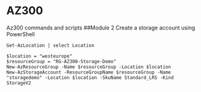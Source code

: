 # AZ300
Az300 commands and scripts
##Module 2
Create a storage account using PowerShell
```PS
Get-AzLocation | select Location
```
```
$location = "westeurope"
$resourceGroup = "RG-AZ300-Storage-Demo"
New-AzResourceGroup -Name $resourceGroup -Location $location 
New-AzStorageAccount -ResourceGroupName $resourceGroup -Name "storagedemo" -Location $location -SkuName Standard_LRS -Kind StorageV2
```
